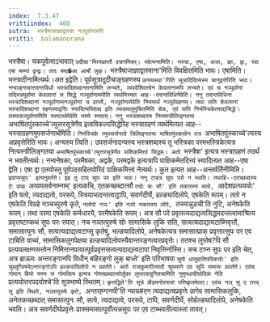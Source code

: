 ```yaml
---
index:  7.3.47
vrittiindex:  460
sutra:  भस्त्रैषाजाज्ञाद्वास्वा नञ्पूर्वाणामपि
vritti:  balamanorama 
---
```


भस्त्रैषा। यकपूर्वत्वाऽभावात् `उदीचा'मित्यप्राप्तौ वचनमिदम्। स्वेत्यन्तमिति। भस्त्रा, एषा, अजा, ज्ञा, द्वा, स्वा एषां षण्णां द्वन्द्वः। ततः षष्ठ�आ आर्षो लुक्। `भस्त्रैषाजाज्ञाद्वास्वाना'मिति विवक्षितमिति भावः। एषामिति। भस्त्रादीनामित्यर्थः।अत इद्वेति। पूर्वसूत्रादुदीचाङ्ग्रहणस्य `प्रत्ययस्था'गिति सूत्रादिदित्यस्य चानुवृत्तेरिति भावः। नन्वाङ्गत्वात्तदन्तविधौ भस्त्रादिशब्दान्तानामिति लभ्यते, व्यपदेशिवत्त्वेन केवलानामपि लभ्यते। एवं च नञ्पूर्वाणां तद्भिन्नपूर्वामां केवलानां च सिद्धे नञ्पूर्वाणामपीति व्यर्थमिस्यत आह--तदन्तविधिनैवेति। ननु तदन्तविधिना भस्त्रादिशब्दानां नञ्पूर्वाणामनञ्पूर्वाणां च प्राप्तौ, नञ्पूर्वाणामेवेति नियमार्थं नञ्पूर्वग्रहणम्। तथा सति केवलानां भस्त्रादिशब्दानां ग्रहणव्यावृत्तिः स्यादित्यपिशब्द इति व्याख्यातुमुचितमिति चेन्न, एवं सति निर्भस्त्रिकेत्याद्यसिद्धेः। तस्मान्नञ्पूर्वाणामिति स्पष्टार्थमेवेति भाष्ये स्पष्टम्। ननु भस्त्राशब्दस्य नित्यस्त्रीलिङ्गतया `अभाषितपुंस्काच्चे'त्युत्तरसूत्रेणैव इत्वविकल्पसिद्धेरिह भस्त्राग्रहणं व्यर्थमित्यत आह--भस्त्राग्रहणमुपसर्जनार्थमिति। `निर्भस्त्रिके त्युपसर्जनत्वे त्रिलिङ्गतया भाषितपुंस्कत्वेन तत्र `अभाषितपुंस्काच्चे'त्यस्य अप्रवृत्तेरिति भावः। अन्यस्य त्विति। उपसर्जनादन्यस्य भस्त्रशब्दस्य तु भस्त्रिका परमभस्त्रिकेत्यत्र नित्यस्त्रीलिङ्गतया `अभाषितपुंस्काच्चे'त्युत्तरसूत्रेणैव पाक्षिकमित्त्वं सिद्धम्। अतो `भस्त्रैषा' इत्यत्र भस्त्राग्रहणं तदर्थं न भवतीत्यर्थः। नन्वनेषका, परमैषका, अद्वके, परमद्वके इत्यत्रापि पाक्षिकमेतदित्त्वं स्यादित्यत आह--एषा द्वेति। एषा द्वा एतयोस्तु पूर्वपदसहितयोरिदं पाक्षिकमित्त्वं नेत्यर्थः। कुत इत्यत आह--अन्तर्वर्तिनीमिति। `इदाप्यसुपः' इत्यनुवर्तते। इह तु टाप् सुपः पर इति भावः। ननु टाबत्र सुपः परो न भवति। तथाहि--एतच्छब्दस्य टेः प्राक् `अव्ययसर्वनाम्नाम्' इत्यकचि, एतकच्छब्दात्सौ `तदोः सः सौ' इति तकारस्य सत्वे, `आदेशप्रत्यययोः' इति षत्वे, त्यदाद्यत्वे, पररूपे, स्त्रियाभादन्तत्वाट्टापि, सवर्णदीर्घे, हल्ङ्यादिलोपे, एषकेति रूपम्। ततो न एषकेति विग्रहे नञ्चच्पुरुषे कृते, `नलोपो नञः' इति नञो नकारस्य लोपे, `तस्मान्नुडची'ति नुटि, अनेषकेति रूपम्। तथा परमा एषकेति कर्मधारये, परमैषकेति रूपम्। अत्र सौ परे प्रवृत्तत्यदाद्यत्वसिद्धमदन्तत्वामाश्रित्य प्रवृत्तष्टाप्कथं सुपः परः स्यात्। नच नञ्तत्पुरुषे सोः सामासिके लुकि सति, सत्वत्यदाद्यत्वटाब्निवृत्तौ, समासात्पुनः सौ, सत्वत्यदाद्यत्वटाप्सु कृतेषु, भल्ङ्यादिलोपे, अनेषकेत्यत्र समासात्प्राक् प्रवृत्तात्सुपः पर एव टाबिति वाच्यं, सामासिकलुगपेक्षया हल्ङ्यादिलोपस्यैवान्तरङ्गत्वात्प्रवृत्तेः। ततश्च लुप्तेष?पि सौ प्रत्ययलक्षणसत्त्वेन निमित्तानपायात्पूर्वप्रवृत्तसत्वत्यदाद्यत्वटापां निवृत्तिर्नास्ति। सच टाप्न सुपः पर इति चेत्, अत्र ब्राऊमः अन्तरङ्गानपि विधीन् बहिरङ्गो लुक् बाध्ते' इति परिभाषया `सुपो धातुप्रातिपदिकयोः' इति सुब्लुग्विषयेऽन्तरङ्गोऽपि हल्ङ्यादिलोपो न प्रवर्तते। अतो राजकुमारीत्यादौ श्रूयमाणे एव सुपि समासः प्रवर्तते। एवंच गोमान् प्रियो यस्य स गोमत्प्रिय इत्यत्र गोमच्छब्दात्सोर्लुका लुप्तत्वादुगितचामिति नुमुपधादीर्घादिकं नेति `प्रत्ययोत्तरपदयोश्चे'ति सूत्रभाष्ये स्थितम्। `कृत्तद्धिते'ति सूत्रे प्रौढमनोरमायां परिष्कृतमेतत्। एवंच नञ् सु ए तरद् सु इति स्थिते, नञ्तत्पुरुषे कृते, `अन्तरह्गानपी'ति न्याय#एन त्यदाद्यत्वप्रवृत्तेः प्रागेव सामासिकलुकि, अनेतकच्छब्दात् समासात्पुनः सौ, सत्वे, त्यदाद्यत्वे, पररूपे, टापि, सवर्णदीर्घे, सोर्हल्ङ्यादिलोपे, अनेषकेति भवति। अत्र सवर्णदीर्घप्रवृत्तेः प्राक्समासात्पूर्वोत्पन्नसुपः पर एव टाब्भवतीत्यास्तां तावत्। 

